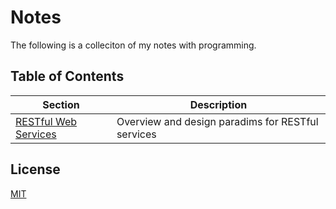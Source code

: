 # Notes

The following is a colleciton of my notes with programming.

## Table of Contents

| Section                                          | Description                                       |
| ------------------------------------------------ | ------------------------------------------------- |
| [RESTful Web Services](/RESTful_Web_Services.md) | Overview and design paradims for RESTful services |

## License

[MIT](/LICENSE)